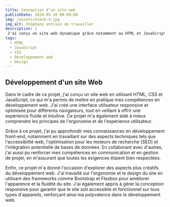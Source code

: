 ```yaml
---
title: Conception d’un site web
publishDate: 2024-05-18 00:00:00
img: /assets/stock-4.jpg
img_alt: Stéphane entrain de travailler 
description: |
 J'ai conçu un site web dynamique grâce notamment au HTML et JavaScript
tags:
  - HTML
  - JavaScript
  - CSS
  - Développement web
  - Design
---
```

## Développement d'un site Web

Dans le cadre de ce projet, j'ai conçu un site web en utilisant HTML, CSS et JavaScript, ce qui m'a permis de mettre en pratique mes compétences en développement web. J'ai créé une interface utilisateur responsive et optimisée pour différents navigateurs, tout en veillant à offrir une expérience fluide et intuitive. Ce projet m'a également aidé à mieux comprendre les principes de l'ergonomie et de l'expérience utilisateur.

Grâce à ce projet, j'ai pu approfondir mes connaissances en développement front-end, notamment en travaillant sur des aspects techniques tels que l'accessibilité web, l'optimisation pour les moteurs de recherche (SEO) et l'intégration potentielle de bases de données. En collaborant avec d'autres, j'ai aussi pu renforcer mes compétences en communication et en gestion de projet, en m'assurant que toutes les exigences étaient bien respectées.

Enfin, ce projet m'a donné l'occasion d'explorer des aspects plus créatifs du développement web. J'ai travaillé sur l'ergonomie et le design du site en utilisant des frameworks comme Bootstrap et Flexbox pour améliorer l'apparence et la fluidité du site. J'ai également appris à gérer la conception responsive pour garantir que le site soit accessible et fonctionnel sur tous types d'appareils, renforçant ainsi ma polyvalence dans le développement web.